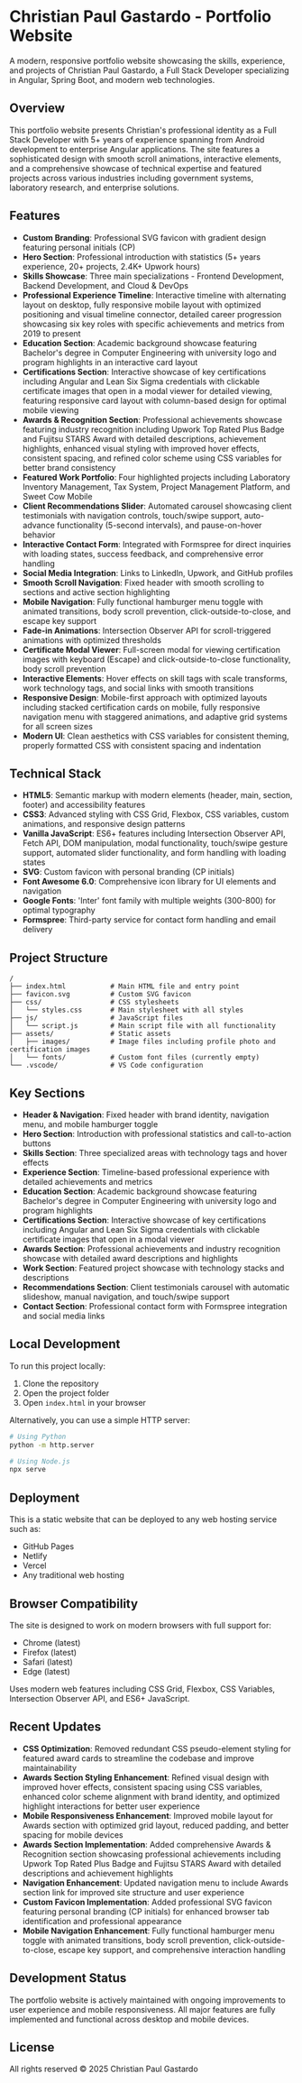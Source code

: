 # Christian Paul Gastardo - Portfolio Website

A modern, responsive portfolio website showcasing the skills, experience, and projects of Christian Paul Gastardo, a Full Stack Developer specializing in Angular, Spring Boot, and modern web technologies.

## Overview

This portfolio website presents Christian's professional identity as a Full Stack Developer with 5+ years of experience spanning from Android development to enterprise Angular applications. The site features a sophisticated design with smooth scroll animations, interactive elements, and a comprehensive showcase of technical expertise and featured projects across various industries including government systems, laboratory research, and enterprise solutions.

## Features

- **Custom Branding**: Professional SVG favicon with gradient design featuring personal initials (CP)
- **Hero Section**: Professional introduction with statistics (5+ years experience, 20+ projects, 2.4K+ Upwork hours)
- **Skills Showcase**: Three main specializations - Frontend Development, Backend Development, and Cloud & DevOps
- **Professional Experience Timeline**: Interactive timeline with alternating layout on desktop, fully responsive mobile layout with optimized positioning and visual timeline connector, detailed career progression showcasing six key roles with specific achievements and metrics from 2019 to present
- **Education Section**: Academic background showcase featuring Bachelor's degree in Computer Engineering with university logo and program highlights in an interactive card layout
- **Certifications Section**: Interactive showcase of key certifications including Angular and Lean Six Sigma credentials with clickable certificate images that open in a modal viewer for detailed viewing, featuring responsive card layout with column-based design for optimal mobile viewing
- **Awards & Recognition Section**: Professional achievements showcase featuring industry recognition including Upwork Top Rated Plus Badge and Fujitsu STARS Award with detailed descriptions, achievement highlights, enhanced visual styling with improved hover effects, consistent spacing, and refined color scheme using CSS variables for better brand consistency
- **Featured Work Portfolio**: Four highlighted projects including Laboratory Inventory Management, Tax System, Project Management Platform, and Sweet Cow Mobile
- **Client Recommendations Slider**: Automated carousel showcasing client testimonials with navigation controls, touch/swipe support, auto-advance functionality (5-second intervals), and pause-on-hover behavior
- **Interactive Contact Form**: Integrated with Formspree for direct inquiries with loading states, success feedback, and comprehensive error handling
- **Social Media Integration**: Links to LinkedIn, Upwork, and GitHub profiles
- **Smooth Scroll Navigation**: Fixed header with smooth scrolling to sections and active section highlighting
- **Mobile Navigation**: Fully functional hamburger menu toggle with animated transitions, body scroll prevention, click-outside-to-close, and escape key support
- **Fade-in Animations**: Intersection Observer API for scroll-triggered animations with optimized thresholds
- **Certificate Modal Viewer**: Full-screen modal for viewing certification images with keyboard (Escape) and click-outside-to-close functionality, body scroll prevention
- **Interactive Elements**: Hover effects on skill tags with scale transforms, work technology tags, and social links with smooth transitions
- **Responsive Design**: Mobile-first approach with optimized layouts including stacked certification cards on mobile, fully responsive navigation menu with staggered animations, and adaptive grid systems for all screen sizes
- **Modern UI**: Clean aesthetics with CSS variables for consistent theming, properly formatted CSS with consistent spacing and indentation

## Technical Stack

- **HTML5**: Semantic markup with modern elements (header, main, section, footer) and accessibility features
- **CSS3**: Advanced styling with CSS Grid, Flexbox, CSS variables, custom animations, and responsive design patterns
- **Vanilla JavaScript**: ES6+ features including Intersection Observer API, Fetch API, DOM manipulation, modal functionality, touch/swipe gesture support, automated slider functionality, and form handling with loading states
- **SVG**: Custom favicon with personal branding (CP initials)
- **Font Awesome 6.0**: Comprehensive icon library for UI elements and navigation
- **Google Fonts**: 'Inter' font family with multiple weights (300-800) for optimal typography
- **Formspree**: Third-party service for contact form handling and email delivery

## Project Structure

```
/
├── index.html           # Main HTML file and entry point
├── favicon.svg          # Custom SVG favicon
├── css/                 # CSS stylesheets
│   └── styles.css       # Main stylesheet with all styles
├── js/                  # JavaScript files
│   └── script.js        # Main script file with all functionality
├── assets/              # Static assets
│   ├── images/          # Image files including profile photo and certification images
│   └── fonts/           # Custom font files (currently empty)
└── .vscode/             # VS Code configuration
```

## Key Sections

- **Header & Navigation**: Fixed header with brand identity, navigation menu, and mobile hamburger toggle
- **Hero Section**: Introduction with professional statistics and call-to-action buttons
- **Skills Section**: Three specialized areas with technology tags and hover effects
- **Experience Section**: Timeline-based professional experience with detailed achievements and metrics
- **Education Section**: Academic background showcase featuring Bachelor's degree in Computer Engineering with university logo and program highlights
- **Certifications Section**: Interactive showcase of key certifications including Angular and Lean Six Sigma credentials with clickable certificate images that open in a modal viewer
- **Awards Section**: Professional achievements and industry recognition showcase with detailed award descriptions and highlights
- **Work Section**: Featured project showcase with technology stacks and descriptions
- **Recommendations Section**: Client testimonials carousel with automatic slideshow, manual navigation, and touch/swipe support
- **Contact Section**: Professional contact form with Formspree integration and social media links

## Local Development

To run this project locally:

1. Clone the repository
2. Open the project folder
3. Open `index.html` in your browser

Alternatively, you can use a simple HTTP server:

```bash
# Using Python
python -m http.server

# Using Node.js
npx serve
```

## Deployment

This is a static website that can be deployed to any web hosting service such as:

- GitHub Pages
- Netlify
- Vercel
- Any traditional web hosting

## Browser Compatibility

The site is designed to work on modern browsers with full support for:

- Chrome (latest)
- Firefox (latest)
- Safari (latest)
- Edge (latest)

Uses modern web features including CSS Grid, Flexbox, CSS Variables, Intersection Observer API, and ES6+ JavaScript.

## Recent Updates

- **CSS Optimization**: Removed redundant CSS pseudo-element styling for featured award cards to streamline the codebase and improve maintainability
- **Awards Section Styling Enhancement**: Refined visual design with improved hover effects, consistent spacing using CSS variables, enhanced color scheme alignment with brand identity, and optimized highlight interactions for better user experience
- **Mobile Responsiveness Enhancement**: Improved mobile layout for Awards section with optimized grid layout, reduced padding, and better spacing for mobile devices
- **Awards Section Implementation**: Added comprehensive Awards & Recognition section showcasing professional achievements including Upwork Top Rated Plus Badge and Fujitsu STARS Award with detailed descriptions and achievement highlights
- **Navigation Enhancement**: Updated navigation menu to include Awards section link for improved site structure and user experience
- **Custom Favicon Implementation**: Added professional SVG favicon featuring personal branding (CP initials) for enhanced browser tab identification and professional appearance
- **Mobile Navigation Enhancement**: Fully functional hamburger menu toggle with animated transitions, body scroll prevention, click-outside-to-close, escape key support, and comprehensive interaction handling

## Development Status

The portfolio website is actively maintained with ongoing improvements to user experience and mobile responsiveness. All major features are fully implemented and functional across desktop and mobile devices.

## License

All rights reserved © 2025 Christian Paul Gastardo
